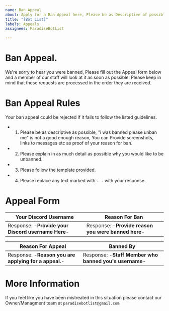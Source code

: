 ```yaml
---
name: Ban Appeal
about: Apply for a Ban Appeal here, Please be as Descriptive of possible..
title: "[Bot List]"
labels: Appeals
assignees: ParadiseBotList

---
```


# Ban Appeal.
We're sorry to hear you were banned, Please fill out the Appeal form below and a member of our staff will look at it as soon as possible. Please keep in mind that these requests are processed in the order they are received.

# Ban Appeal Rules
Your ban appeal could be rejected if it fails to follow the listed guidelines.

* 1) Please be as descriptive as possible, "i was banned please unban me" is not a good enough reason, You can Provide screenshots, links to messages etc as proof of your reason for ban.
 
* 2) Please explain in as much detail as possible why you would like to be unbanned.

* 3) Please follow the template provided.

* 4) Please replace any text marked with ``- -`` with your response.


# Appeal Form

Your Discord Username | Reason For Ban
------------ | -------------
Response: -**Provide your Discord username Here**- | Response: -**Provide reason you were banned here**-


Reason For Appeal | Banned By
------------ | -------------
Response: -**Reason you are applying for a appeal.**- | Response: -**Staff Member who banned you's username**-

# More Information
If you feel like you have been mistreated in this situation please contact our Owner/Managment team at ``paradisebotlist@gmail.com``
